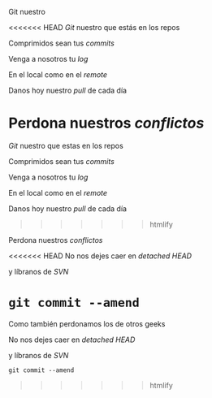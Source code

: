 Git nuestro

<<<<<<< HEAD
*Git* nuestro que estás en los repos

Comprimidos sean tus *commits*

Venga a nosotros tu *log*

En el local como en el *remote*

Danos hoy nuestro *pull* de cada día

Perdona nuestros *conflictos*
=======
<p><em>Git</em> nuestro que estas en los repos<br />

Comprimidos sean tus <em>commits</em><br />

Venga a nosotros tu <em>log</em><br />

En el local como en el <em>remote</em><br />


Danos hoy nuestro <em>pull</em> de cada día<br />
>>>>>>> htmlify

Perdona nuestros <em>conflictos</em><br />

<<<<<<< HEAD
No nos dejes caer en *detached HEAD*

y líbranos de *SVN*

`git commit --amend`
=======
Como también perdonamos los de otros geeks<br />

No nos dejes caer en <em>detached HEAD</em><br />

y líbranos de <em>SVN</em><br />

<code>git commit --amend</code></p>
>>>>>>> htmlify
